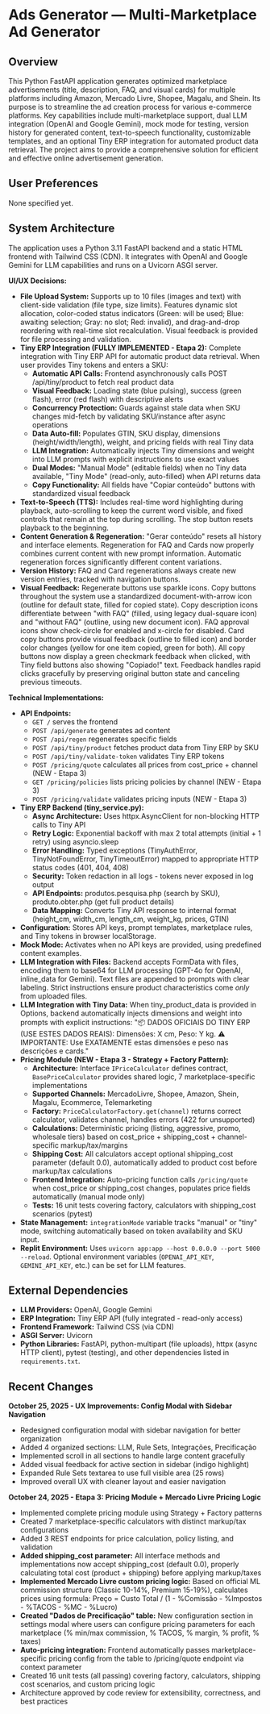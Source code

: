 # Ads Generator — Multi-Marketplace Ad Generator

## Overview

This Python FastAPI application generates optimized marketplace advertisements (title, description, FAQ, and visual cards) for multiple platforms including Amazon, Mercado Livre, Shopee, Magalu, and Shein. Its purpose is to streamline the ad creation process for various e-commerce platforms. Key capabilities include multi-marketplace support, dual LLM integration (OpenAI and Google Gemini), mock mode for testing, version history for generated content, text-to-speech functionality, customizable templates, and an optional Tiny ERP integration for automated product data retrieval. The project aims to provide a comprehensive solution for efficient and effective online advertisement generation.

## User Preferences

None specified yet.

## System Architecture

The application uses a Python 3.11 FastAPI backend and a static HTML frontend with Tailwind CSS (CDN). It integrates with OpenAI and Google Gemini for LLM capabilities and runs on a Uvicorn ASGI server.

**UI/UX Decisions:**
- **File Upload System:** Supports up to 10 files (images and text) with client-side validation (file type, size limits). Features dynamic slot allocation, color-coded status indicators (Green: will be used; Blue: awaiting selection; Gray: no slot; Red: invalid), and drag-and-drop reordering with real-time slot recalculation. Visual feedback is provided for file processing and validation.
- **Tiny ERP Integration (FULLY IMPLEMENTED - Etapa 2):** Complete integration with Tiny ERP API for automatic product data retrieval. When user provides Tiny tokens and enters a SKU:
  - **Automatic API Calls:** Frontend asynchronously calls POST /api/tiny/product to fetch real product data
  - **Visual Feedback:** Loading state (blue pulsing), success (green flash), error (red flash) with descriptive alerts
  - **Concurrency Protection:** Guards against stale data when SKU changes mid-fetch by validating SKU/instance after async operations
  - **Data Auto-fill:** Populates GTIN, SKU display, dimensions (height/width/length), weight, and pricing fields with real Tiny data
  - **LLM Integration:** Automatically injects Tiny dimensions and weight into LLM prompts with explicit instructions to use exact values
  - **Dual Modes:** "Manual Mode" (editable fields) when no Tiny data available, "Tiny Mode" (read-only, auto-filled) when API returns data
  - **Copy Functionality:** All fields have "Copiar conteúdo" buttons with standardized visual feedback
- **Text-to-Speech (TTS):** Includes real-time word highlighting during playback, auto-scrolling to keep the current word visible, and fixed controls that remain at the top during scrolling. The stop button resets playback to the beginning.
- **Content Generation & Regeneration:** "Gerar conteúdo" resets all history and interface elements. Regeneration for FAQ and Cards now properly combines current content with new prompt information. Automatic regeneration forces significantly different content variations.
- **Version History:** FAQ and Card regenerations always create new version entries, tracked with navigation buttons.
- **Visual Feedback:** Regenerate buttons use sparkle icons. Copy buttons throughout the system use a standardized document-with-arrow icon (outline for default state, filled for copied state). Copy description icons differentiate between "with FAQ" (filled, using legacy dual-square icon) and "without FAQ" (outline, using new document icon). FAQ approval icons show check-circle for enabled and x-circle for disabled. Card copy buttons provide visual feedback (outline to filled icon) and border color changes (yellow for one item copied, green for both). All copy buttons now display a green checkmark feedback when clicked, with Tiny field buttons also showing "Copiado!" text. Feedback handles rapid clicks gracefully by preserving original button state and canceling previous timeouts.

**Technical Implementations:**
- **API Endpoints:** 
  - `GET /` serves the frontend
  - `POST /api/generate` generates ad content
  - `POST /api/regen` regenerates specific fields
  - `POST /api/tiny/product` fetches product data from Tiny ERP by SKU
  - `POST /api/tiny/validate-token` validates Tiny ERP tokens
  - `POST /pricing/quote` calculates all prices from cost_price + channel (NEW - Etapa 3)
  - `GET /pricing/policies` lists pricing policies by channel (NEW - Etapa 3)
  - `POST /pricing/validate` validates pricing inputs (NEW - Etapa 3)
- **Tiny ERP Backend (tiny_service.py):**
  - **Async Architecture:** Uses httpx.AsyncClient for non-blocking HTTP calls to Tiny API
  - **Retry Logic:** Exponential backoff with max 2 total attempts (initial + 1 retry) using asyncio.sleep
  - **Error Handling:** Typed exceptions (TinyAuthError, TinyNotFoundError, TinyTimeoutError) mapped to appropriate HTTP status codes (401, 404, 408)
  - **Security:** Token redaction in all logs - tokens never exposed in log output
  - **API Endpoints:** produtos.pesquisa.php (search by SKU), produto.obter.php (get full product details)
  - **Data Mapping:** Converts Tiny API response to internal format (height_cm, width_cm, length_cm, weight_kg, prices, GTIN)
- **Configuration:** Stores API keys, prompt templates, marketplace rules, and Tiny tokens in browser localStorage.
- **Mock Mode:** Activates when no API keys are provided, using predefined content examples.
- **LLM Integration with Files:** Backend accepts FormData with files, encoding them to base64 for LLM processing (GPT-4o for OpenAI, inline_data for Gemini). Text files are appended to prompts with clear labeling. Strict instructions ensure product characteristics come *only* from uploaded files.
- **LLM Integration with Tiny Data:** When tiny_product_data is provided in Options, backend automatically injects dimensions and weight into prompts with explicit instructions: "📦 DADOS OFICIAIS DO TINY ERP (USE ESTES DADOS REAIS): Dimensões: X cm, Peso: Y kg. ⚠️ IMPORTANTE: Use EXATAMENTE estas dimensões e peso nas descrições e cards."
- **Pricing Module (NEW - Etapa 3 - Strategy + Factory Pattern):**
  - **Architecture:** Interface `IPriceCalculator` defines contract, `BasePriceCalculator` provides shared logic, 7 marketplace-specific implementations
  - **Supported Channels:** MercadoLivre, Shopee, Amazon, Shein, Magalu, Ecommerce, Telemarketing
  - **Factory:** `PriceCalculatorFactory.get(channel)` returns correct calculator, validates channel, handles errors (422 for unsupported)
  - **Calculations:** Deterministic pricing (listing, aggressive, promo, wholesale tiers) based on cost_price + shipping_cost + channel-specific markup/tax/margins
  - **Shipping Cost:** All calculators accept optional shipping_cost parameter (default 0.0), automatically added to product cost before markup/tax calculations
  - **Frontend Integration:** Auto-pricing function calls `/pricing/quote` when cost_price or shipping_cost changes, populates price fields automatically (manual mode only)
  - **Tests:** 16 unit tests covering factory, calculators with shipping_cost scenarios (pytest)
- **State Management:** `integrationMode` variable tracks "manual" or "tiny" mode, switching automatically based on token availability and SKU input.
- **Replit Environment:** Uses `uvicorn app:app --host 0.0.0.0 --port 5000 --reload`. Optional environment variables (`OPENAI_API_KEY`, `GEMINI_API_KEY`, etc.) can be set for LLM features.

## External Dependencies

- **LLM Providers:** OpenAI, Google Gemini
- **ERP Integration:** Tiny ERP API (fully integrated - read-only access)
- **Frontend Framework:** Tailwind CSS (via CDN)
- **ASGI Server:** Uvicorn
- **Python Libraries:** FastAPI, python-multipart (file uploads), httpx (async HTTP client), pytest (testing), and other dependencies listed in `requirements.txt`.

## Recent Changes

**October 25, 2025 - UX Improvements: Config Modal with Sidebar Navigation**
- Redesigned configuration modal with sidebar navigation for better organization
- Added 4 organized sections: LLM, Rule Sets, Integrações, Precificação
- Implemented scroll in all sections to handle large content gracefully
- Added visual feedback for active section in sidebar (indigo highlight)
- Expanded Rule Sets textarea to use full visible area (25 rows)
- Improved overall UX with cleaner layout and easier navigation

**October 24, 2025 - Etapa 3: Pricing Module + Mercado Livre Pricing Logic**
- Implemented complete pricing module using Strategy + Factory patterns
- Created 7 marketplace-specific calculators with distinct markup/tax configurations
- Added 3 REST endpoints for price calculation, policy listing, and validation
- **Added shipping_cost parameter:** All interface methods and implementations now accept shipping_cost (default 0.0), properly calculating total cost (product + shipping) before applying markup/taxes
- **Implemented Mercado Livre custom pricing logic:** Based on official ML commission structure (Classic 10-14%, Premium 15-19%), calculates prices using formula: Preço = Custo Total / (1 - %Comissão - %Impostos - %TACOS - %MC - %Lucro)
- **Created "Dados de Precificação" table:** New configuration section in settings modal where users can configure pricing parameters for each marketplace (% min/max commission, % TACOS, % margin, % profit, % taxes)
- **Auto-pricing integration:** Frontend automatically passes marketplace-specific pricing config from the table to /pricing/quote endpoint via context parameter
- Created 16 unit tests (all passing) covering factory, calculators, shipping cost scenarios, and custom pricing logic
- Architecture approved by code review for extensibility, correctness, and best practices